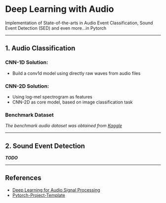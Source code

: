 # Deep Learning with Audio  
Implementation of State-of-the-arts in Audio Event Classification, Sound Event Detection (SED) and even more...in Pytorch 

----
## 1. Audio Classification

### CNN-1D Solution:
* Build a conv1d model using directly raw waves from audio files

### CNN-2D Solution:
* Using log-mel spectrogram as features
* CNN-2D as core model, based on image classification task

### Benchmark Dataset
*The benchmark audio dataset was obtained from [Kaggle](https://www.kaggle.com/c/freesound-audio-tagging/data)*

---
## 2. Sound Event Detection 

***TODO***

---

## References 


* [Deep Learning for Audio Signal Processing](https://arxiv.org/pdf/1905.00078.pdf)
* [Pytorch-Project-Template](https://github.com/moemen95/Pytorch-Project-Template)
